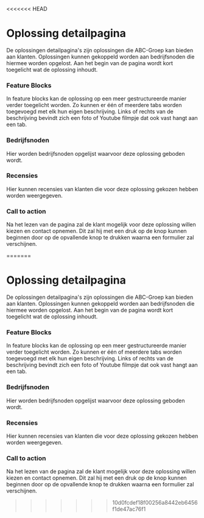 <<<<<<< HEAD
# Oplossing detailpagina

De oplossingen detailpagina's zijn oplossingen die ABC-Groep kan bieden aan klanten. Oplossingen kunnen gekoppeld worden aan bedrijfsnoden die hiermee worden opgelost. Aan het begin van de pagina wordt kort toegelicht wat de oplossing inhoudt.

### Feature Blocks

In feature blocks kan de oplossing op een meer gestructureerde manier verder toegelicht worden. Zo kunnen er één of meerdere tabs worden toegevoegd met elk hun eigen beschrijving. Links of rechts van de beschrijving bevindt zich een foto of Youtube filmpje dat ook vast hangt aan een tab.

### Bedrijfsnoden

Hier worden bedrijfsnoden opgelijst waarvoor deze oplossing geboden wordt.

### Recensies

Hier kunnen recensies van klanten die voor deze oplossing gekozen hebben worden weergegeven.

### Call to action

Na het lezen van de pagina zal de klant mogelijk voor deze oplossing willen kiezen en contact opnemen. Dit zal hij met een druk op de knop kunnen beginnen door op de opvallende knop te drukken waarna een formulier zal verschijnen.

=======
# Oplossing detailpagina

De oplossingen detailpagina's zijn oplossingen die ABC-Groep kan bieden aan klanten. Oplossingen kunnen gekoppeld worden aan bedrijfsnoden die hiermee worden opgelost. Aan het begin van de pagina wordt kort toegelicht wat de oplossing inhoudt.

### Feature Blocks

In feature blocks kan de oplossing op een meer gestructureerde manier verder toegelicht worden. Zo kunnen er één of meerdere tabs worden toegevoegd met elk hun eigen beschrijving. Links of rechts van de beschrijving bevindt zich een foto of Youtube filmpje dat ook vast hangt aan een tab.

### Bedrijfsnoden

Hier worden bedrijfsnoden opgelijst waarvoor deze oplossing geboden wordt.

### Recensies

Hier kunnen recensies van klanten die voor deze oplossing gekozen hebben worden weergegeven.

### Call to action

Na het lezen van de pagina zal de klant mogelijk voor deze oplossing willen kiezen en contact opnemen. Dit zal hij met een druk op de knop kunnen beginnen door op de opvallende knop te drukken waarna een formulier zal verschijnen.

>>>>>>> 10d0fcdef18f00256a8442eb6456f1de47ac76f1
